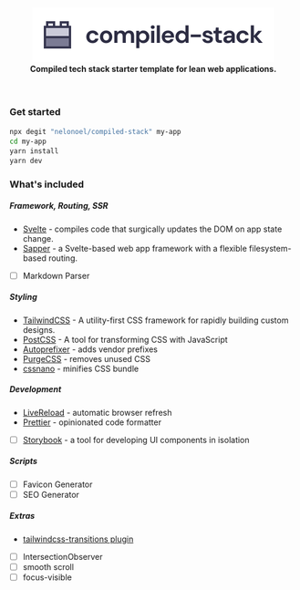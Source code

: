 <div align="center">
  <a href="https://github.com/nelonoel/compiled-stack">
    <img alt="compiled-stack" src="https://raw.githubusercontent.com/nelonoel/compiled-stack/master/.github/logo.png" height="96px" />
  </a>
</div>

<div align="center">
  <strong>Compiled tech stack starter template for lean web applications.</strong>
</div>

<br />
<br />

### Get started

```bash
npx degit "nelonoel/compiled-stack" my-app
cd my-app
yarn install
yarn dev
```

### What's included

##### Framework, Routing, SSR

-   [Svelte](//svelte.dev) - compiles code that surgically updates the DOM on app state change.
-   [Sapper](//sapper.svelte.dev) - a Svelte-based web app framework with a flexible filesystem-based routing.
-   [ ] Markdown Parser

##### Styling

-   [TailwindCSS](//tailwindcss.com) - A utility-first CSS framework for rapidly building custom designs.
-   [PostCSS](//postcss.org) - A tool for transforming CSS with JavaScript
-   [Autoprefixer](//autoprefixer.github.io) - adds vendor prefixes
-   [PurgeCSS](//www.purgecss.com) - removes unused CSS
-   [cssnano](//https://cssnano.co) - minifies CSS bundle

##### Development

-   [LiveReload](//chrome.google.com/webstore/detail/livereload/jnihajbhpnppcggbcgedagnkighmdlei) - automatic browser refresh
-   [Prettier](//prettier.io) - opinionated code formatter
-   [ ] [Storybook](//storybook.js.org) - a tool for developing UI components in isolation

##### Scripts

-   [ ] Favicon Generator
-   [ ] SEO Generator

##### Extras

-   [tailwindcss-transitions plugin](//github.com/benface/tailwindcss-transitions)
-   [ ] IntersectionObserver
-   [ ] smooth scroll
-   [ ] focus-visible

